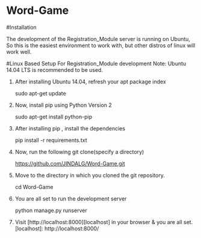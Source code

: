 
# Word-Game

#Installation

The development of the Registration_Module server is running on Ubuntu, So this is the easiest environment to work with,
but other distros of linux will work well.

#Linux Based Setup For Registration_Module development
Note: Ubuntu 14.04 LTS is recommended to be used.

1. After installing Ubuntu 14.04, refresh your apt package index
    
   sudo apt-get update

2. Now, install pip using Python Version 2
   
   sudo apt-get install python-pip

3. After installing pip , install the dependencies

   pip install -r requirements.txt

4. Now, run the following git clone(specify a directory)
   
   https://github.com/JINDALG/Word-Game.git

5. Move to the directory in which you cloned the git repository.

   cd Word-Game

6. You are all set to run the development server

   python manage.py runserver

7. Visit [http://localhost:8000][localhost] in your browser & you are all set.
   [localhost]: http://localhost:8000/

